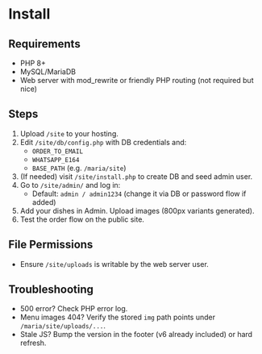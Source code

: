 # Install

## Requirements
- PHP 8+
- MySQL/MariaDB
- Web server with mod_rewrite or friendly PHP routing (not required but nice)

## Steps
1. Upload `/site` to your hosting.
2. Edit `/site/db/config.php` with DB credentials and:
   - `ORDER_TO_EMAIL`
   - `WHATSAPP_E164`
   - `BASE_PATH` (e.g. `/maria/site`)
3. (If needed) visit `/site/install.php` to create DB and seed admin user.
4. Go to `/site/admin/` and log in:
   - Default: `admin / admin1234` (change it via DB or password flow if added)
5. Add your dishes in Admin. Upload images (800px variants generated).
6. Test the order flow on the public site.

## File Permissions
- Ensure `/site/uploads` is writable by the web server user.

## Troubleshooting
- 500 error? Check PHP error log.
- Menu images 404? Verify the stored `img` path points under `/maria/site/uploads/...`.
- Stale JS? Bump the version in the footer (v6 already included) or hard refresh.
